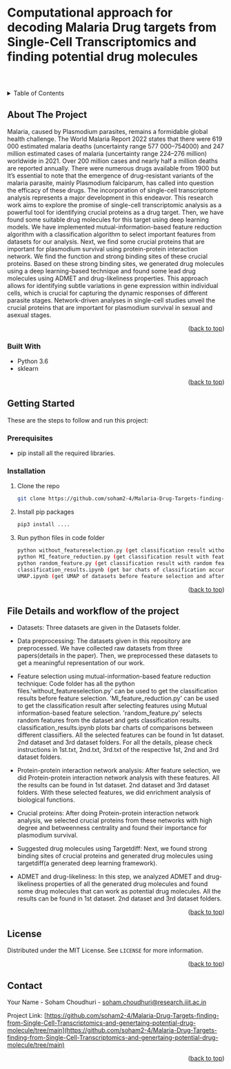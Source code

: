 # Computational approach for decoding Malaria Drug targets from Single-Cell Transcriptomics and finding potential drug molecules


<br />
<div align="center">
  
<h3 align="center"Computational approach for decoding Malaria Drug targets from Single-Cell Transcriptomics and finding potential drug molecules</h3>

 
</div>



<!-- TABLE OF CONTENTS -->
<details>
  <summary>Table of Contents</summary>
  <ol>
    <li>
      <a href="#about-the-project">About The Project</a>
      <ul>
        <li><a href="#built-with">Built With</a></li>
      </ul>
    </li>
    <li>
      <a href="#getting-started">Getting Started</a>
      <ul>
        <li><a href="#prerequisites">Prerequisites</a></li>
        <li><a href="#installation">Installation</a></li>
        <li><a href="#how_to_run">How to run</a></li>
      </ul>
    </li>
    <li><a href="#usage">File details and workflow of the project</a></li>
    <li><a href="#license">License</a></li>
    <li><a href="#contact">Contact</a></li>
    
  </ol>
</details>



<!-- ABOUT THE PROJECT -->
## About The Project

Malaria, caused by Plasmodium parasites, remains a formidable global health challenge. The World Malaria Report 2022 states that there were 619 000 estimated malaria deaths (uncertainty range 577 000–754000) and 247 million estimated cases of malaria (uncertainty range 224–276 million) worldwide in 2021. Over 200 million cases and nearly half a million deaths are reported annually. There were numerous drugs available from 1900 but It’s essential to note that the emergence of drug-resistant variants of the malaria parasite, mainly Plasmodium falciparum, has called into question the efficacy of these drugs. The incorporation of single-cell transcriptome analysis represents a major development in this endeavor. This research work aims to explore the promise of single-cell transcriptomic analysis as a powerful tool for identifying crucial proteins as a drug target. Then, we have found some suitable drug molecules for this target using deep learning models. We have implemented mutual-information-based feature reduction algorithm with a classification algorithm to select important features from datasets for our analysis. Next, we find some crucial proteins that are important for plasmodium survival using protein-protein interaction network. We find the function and strong binding sites of these crucial proteins. Based on these strong binding sites, we generated drug molecules using a deep learning-based technique and found some lead drug molecules using ADMET and drug-likeliness properties. This approach allows for identifying subtle variations in gene expression within individual cells, which is crucial for capturing the dynamic responses of different parasite stages. Network-driven analyses in single-cell studies unveil the crucial proteins that are important for plasmodium survival in sexual and asexual stages.



<p align="right">(<a href="#top">back to top</a>)</p>



### Built With

* Python 3.6
* sklearn


<p align="right">(<a href="#top">back to top</a>)</p>


<!-- GETTING STARTED -->
## Getting Started

These are the steps to follow and run this project:
### Prerequisites


* pip install all the required libraries.
  

### Installation


1. Clone the repo
   ```sh
   git clone https://github.com/soham2-4/Malaria-Drug-Targets-finding-from-Single-Cell-Transcriptomics-and-genertaing-potential-drug-molecule.git
   ```
2. Install pip packages
   ```sh
   pip3 install ....
   ```
3. Run python files in code folder
   ```sh
   python without_featureselection.py (get classification result without feature selection)
   python MI_feature_reduction.py (get classification result with feature selection)
   python random_feature.py (get classification result with random feature selection)
   classification_results.ipynb (get bar chats of classification accuracies)
   UMAP.ipynb (get UMAP of datasets before feature selection and after feature selection)
   ```

  
<p align="right">(<a href="#top">back to top</a>)</p>



<!-- USAGE EXAMPLES -->
## File Details and workflow of the project

* Datasets: Three datasets are given in the Datasets folder. 

* Data preprocessing: The datasets given in this repository are preprocessed. We have collected raw datasets from three papers(details in the paper). Then, we preprocessed these datasets to get a meaningful representation of our work.

* Feature selection using mutual-information-based feature reduction technique:  Code folder has all the python files.'without_featureselection.py' can be used to get the classification results before feature selection. 'MI_feature_reduction.py' can be used to get the classification result after selecting features using Mutual information-based feature selection. 'random_feature.py' selects random features from the dataset and gets classification results. classification_results.ipynb plots bar charts of comparisons between different classifiers. All the selected features can be found in 1st dataset. 2nd dataset and 3rd dataset folders. For all the details, please check instructions in 1st.txt, 2nd.txt, 3rd.txt of the respective 1st, 2nd and 3rd dataset folders.

* Protein-protein interaction network analysis: After feature selection, we did Protein-protein interaction network analysis with these features. All the results can be found in 1st dataset. 2nd dataset and 3rd dataset folders. With these selected features, we did enrichment analysis of biological functions.

* Crucial proteins: After doing Protein-protein interaction network analysis, we selected crucial proteins from these networks with high degree and betweenness centrality and found their importance for plasmodium survival. 

* Suggested drug molecules using Targetdiff: Next, we found strong binding sites of crucial proteins and generated drug molecules using targetdiff(a generated deep learning framework).

* ADMET and drug-likeliness: In this step, we analyzed ADMET and drug-likeliness properties of all the generated drug molecules and found some drug molecules that can work as potential drug molecules. All the results can be found in 1st dataset. 2nd dataset and 3rd dataset folders.




<p align="right">(<a href="#top">back to top</a>)</p>





<!-- LICENSE -->
## License

Distributed under the MIT License. See `LICENSE` for more information.

<p align="right">(<a href="#top">back to top</a>)</p>



<!-- CONTACT -->
## Contact

Your Name - Soham Choudhuri - soham.choudhuri@research.iiit.ac.in

Project Link: [https://github.com/soham2-4/Malaria-Drug-Targets-finding-from-Single-Cell-Transcriptomics-and-genertaing-potential-drug-molecule/tree/main](https://github.com/soham2-4/Malaria-Drug-Targets-finding-from-Single-Cell-Transcriptomics-and-genertaing-potential-drug-molecule/tree/main)

<p align="right">(<a href="#top">back to top</a>)</p>






